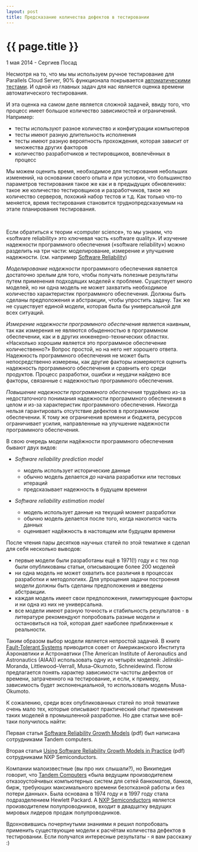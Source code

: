 ```yaml
---
layout: post
title: Предсказание количества дефектов в тестировании
---
```


{{ page.title }}
================

<p class="meta">1 мая 2014 - Сергиев Посад</p>

Несмотря на то, что мы мы используем ручное тестирование для Parallels Cloud Server,
90% функционала покрывается [автоматическими тестами](http://blog.bronevichok.ru/2014/03/14/PCS-testing.html).
И одной из главных задач для нас является оценка времени автоматического тестирования.

И эта оценка на самом деле является сложной задачей, ввиду того,
что процесс имеет большое количество зависимостей и ограничений. Например:

* тесты используют разное количество и конфигурации компьютеров
* тесты имеют разную длительность исполнения
* тесты имеют разную вероятность прохождения, которая зависит от множества других факторов
* количество разработчиков и тестировщиков, вовлечённых в процесс

Мы можем оценить время, необходимое для тестирования небольших изменений,
на основании своего опыта и при условии, что большинство параметров тестирования
такое же как и в предыдущих обновлениях: такое же количество тестировщиков и разработчиков,
такое же количество серверов, похожий набор тестов и т.д. Как только что-то меняется,
время тестирования становится труднопредсказуемым на этапе планирования тестирования.

<br>

Если обратиться к теории «computer science», то мы узнаем, что «software reliability» это ключевая часть
«software quality». И изучение надежности программного обеспечения («software reliability»)
можно разделить на три части: моделирование, измерение и улучшение надежности. (см. например
[Software Reliability](http://users.ece.cmu.edu/~koopman/des_s99/sw_reliability/))

*Моделирование надежности* программного обеспечения является достаточно зрелым для того,
чтобы получать полезные результаты путем применения подходящих моделей к проблеме.
Существует много моделей, но ни одна модель не может захватить необходимое количество
характеристик программного обеспечения. Должны быть сделаны предположения и абстракции,
чтобы упростить задачу. Так же не существует единой модели, которая была бы
универсальной для всех ситуаций.

*Измерение надежности программного обеспечения* является наивным, так как
измерения не являются обыденностью в программном обеспечении, как и в других инженерно-технических областях.
«Насколько хорошим является это программное обеспечение количественно?»
Вопрос простой, но на него нет хорошего ответа. Надежность программного обеспечения
не может быть непосредственно измерены, как другие факторы измеряются оценить
надежность программного обеспечения и сравнить его среди продуктов. Процесс разработки,
ошибки и неудачи найдено все факторы, связанные с надежностью программного обеспечения.

*Повышение надежности программного обеспечения* трудоёмко из-за
недостаточного понимания надежности программного обеспечения в целом и из-за
характеристик программного обеспечения. Никогда нельзя гарантировать отсутствие
дефектов в программном обеспечении. К тому же ограничения времени и бюджета, ресурсов
ограничивает усилия, направленные на улучшение надежности программного обеспечения.

В свою очередь модели надёжности программного обеспечения бывают двух видов:

* *Software reliability prediction model*
  * модель использует исторические данные
  * обычно модель делается *до* начала разработки или тестовых итераций
  * предсказывает надежность в будущем времени

* *Software reliability estimation model*
  * модель использует данные на текущий момент разработки
  * обычно модель делается после того, когда накопится часть данных
  * оценивает надёжность в настоящем или будущем времени

После чтения пары десятков научных статей по этой тематике я сделал для себя несколько выводов:

* первые модели были разработаны ещё в 1971(!) году и с тех пор
были опубликованы статьи, описывающие более 200 моделей
* ни одна модель не может охватить все различия в процессах разработки и методологиях.
Для упрощения задачи построения модели должны быть сделаны предположения и введены абстракции.
* каждая модель имеет свои предположения, лимитирующие факторы
и ни одна из них не универсальна.
* все модели имеют разную точность и стабильность результатов -
в литературе рекомендуют попробовать разные модели и
остановиться на той, которая дает наиболее приближенные к реальности.

Таким образом выбор модели является непростой задачей. В книге [Fault-Tolerant Systems](http://www.amazon.com/Fault-Tolerant-Systems-Israel-Koren/dp/0120885255/ref=sr_1_1?ie=UTF8&qid=1398418187&sr=8-1&keywords=fault-tolerant+systems)
приводится совет от Американского Института Аэронавтики и Астронавтики (The American Institute of
Aeronautics and Astronautics (AIAA)) использовать одну из четырёх моделей:
Jelinski–Moranda, Littlewood–Verrall, Musa–Okumoto, Schneidewind. Потом предлагается
понять характер зависимости частоты дефектов от времени, затраченного на тестирование,
и если, к примеру, зависимость будет экспоненциальной, то использовать модель Musa-Okumoto.

К сожалению, среди всех опубликованных статей по этой тематике очень мало тех,
которые описывают практический опыт применения таких моделей в промышленной разработке.
Но две статьи мне всё-таки получилось найти:

Первая статья [Software Reliability Growth Models](http://www.hpl.hp.com/techreports/tandem/TR-96.1.pdf) (pdf)
был написана сотрудниками Tandem computers.

Вторая статья [Using Software Reliability Growth Models in Practice](http://alexandria.tue.nl/openaccess/Metis207438.pdf) (pdf)
сотрудниками NXP Semiconductors.

Компании малоизвестные (вы про них слышали?), но Википедия говорит, что
[Tandem Computers](https://en.wikipedia.org/wiki/Tandem_Computers)
«была ведущим производителем отказоустойчивых компьютерных систем для сетей банкоматов,
банков, бирж, требующих максимального времени безотказной работы и без потери данных».
Была основана в 1974 году и в 1997 году стала подразделением Hewlett Packard.
А [NXP Semiconductors](https://en.wikipedia.org/wiki/NXP_Semiconductors) является
производителем полупроводников, входит в двадцатку ведущих мировых
лидеров продаж полупроводников.

Вдохновившись почерпнутыми знаниями я решил попробовать применить
существующие модели к расчётам количества дефектов в тестировании.
Если получатся интересные результаты - я вам расскажу :)
